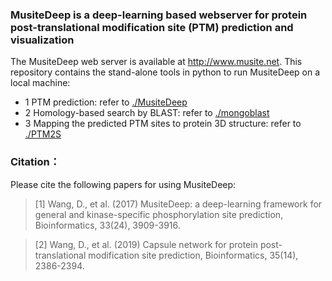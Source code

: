 ### MusiteDeep is a deep-learning based webserver for protein post-translational modification site (PTM) prediction and visualization
The MusiteDeep web server is available at http://www.musite.net.
This repository contains the stand-alone tools in python to run MusiteDeep on a local machine:
- 1 PTM prediction: refer to [./MusiteDeep](https://github.com/duolinwang/MusiteDeep_web/tree/master/MusiteDeep)
- 2 Homology-based search by BLAST: refer to [./mongoblast](https://github.com/duolinwang/MusiteDeep_web/tree/master/mongoblast) 
- 3 Mapping the predicted PTM sites to protein 3D structure: refer to [./PTM2S](https://github.com/duolinwang/MusiteDeep_web/tree/master/PTM2S)


### Citation：
Please cite the following papers for using MusiteDeep:
>[1] Wang, D., et al. (2017) MusiteDeep: a deep-learning framework for general and kinase-specific phosphorylation site prediction, Bioinformatics, 33(24), 3909-3916.

>[2] Wang, D., et al. (2019) Capsule network for protein post-translational modification site prediction, Bioinformatics, 35(14), 2386-2394.
